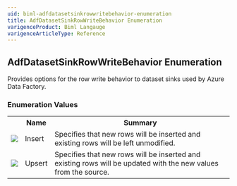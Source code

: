 ```yaml
---
uid: biml-adfdatasetsinkrowwritebehavior-enumeration
title: AdfDatasetSinkRowWriteBehavior Enumeration
varigenceProduct: Biml Langauge
varigenceArticleType: Reference
---
```


## AdfDatasetSinkRowWriteBehavior Enumeration<div class="LanguageSummary"><div class ="SummaryItem">Provides options for the row write behavior to dataset sinks used by Azure Data Factory.</div></div><div class="EnumValueGroup">### Enumeration Values<table id="EnumValue" class="MemberList"><tbody><tr><th class="MemberTypeIconColumnHeader">&nbsp;</th><th class="MemberNameColumnHeader">Name</th><th class="MemberSummaryColumnHeader">Summary</th></tr><tr class="cd0"><td align="center" class="MemberTypeIcon"><img src="enumValue.png"></img></td><td class="MemberName">Insert</td><td class="MemberSummary"><div class ="SummaryItem">Specifies that new rows will be inserted and existing rows will be left unmodified.</div></td></tr><tr class="cd1"><td align="center" class="MemberTypeIcon"><img src="enumValue.png"></img></td><td class="MemberName">Upsert</td><td class="MemberSummary"><div class ="SummaryItem">Specifies that new rows will be inserted and existing rows will be updated with the new values from the source.</div></td></tr></tbody></table></div>
